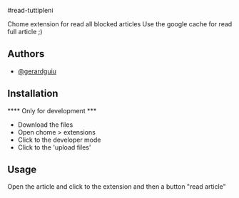 
#read-tuttipleni

Chome extension for read all blocked articles
Use the google cache for read full article ;)


## Authors

- [@gerardguiu](https://twitter.com/gerardguiu)


## Installation

**** Only for development ***

- Download the files
- Open chome > extensions
- Click to the developer mode
- Click to the 'upload files'


## Usage

Open the article and click to the extension and then a button "read article"


